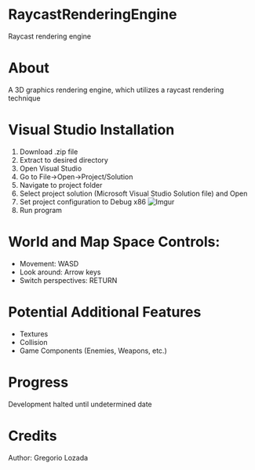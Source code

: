 # RaycastRenderingEngine
Raycast rendering engine
# About
A 3D graphics rendering engine, which utilizes a raycast rendering technique
# Visual Studio Installation
1. Download .zip file
2. Extract to desired directory
3. Open Visual Studio
4. Go to File->Open->Project/Solution
5. Navigate to project folder
6. Select project solution (Microsoft Visual Studio Solution file) and Open
7. Set project configuration to Debug x86
![Imgur](https://i.imgur.com/kPL7tkc.png)
8. Run program
# World and Map Space Controls:
- Movement: WASD
- Look around: Arrow keys
- Switch perspectives: RETURN
# Potential Additional Features
- Textures
- Collision
- Game Components (Enemies, Weapons, etc.)
# Progress
Development halted until undetermined date
# Credits
Author: Gregorio Lozada</br>
